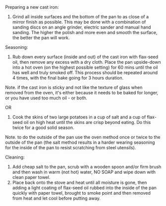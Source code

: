 Preparing a new cast iron:

1. Grind all inside surfaces and the bottom of the pan to as close of a mirror finish as possible. This may be done with a combination of sanding discs on an angle grinder, electric sander and manual hand sanding. The higher the polish and more even and smooth the surface, the better the pan will work.


Seasoning:

1. Rub down every surface (inside and out) of the cast iron with flax-seed oil, then remove any excess with a dry cloth. Place the pan upside-down into a hot oven (on the highest possible setting) for 60 mins until the oil has well and truly smoked off. This process should be repeated around 4 times, with the final bake going for 3 hours duration.

Note. if the cast iron is sticky and not like the texture of glass when removed from the oven, it's either because it needs to be baked for longer, or you have used too much oil - or both.

OR

1. Cook the skins of two large potatoes in a cup of salt and a cup of flax-seed oil on high heat until the skins are crisp beyond eating. Do this twice for a good solid season.

Note. to do the outside of the pan use the oven method once or twice to the outside of the pan (the salt method results in a harder wearing seasoning for the inside of the pan to resist scratching from steel utensils).


Cleaning:

1. Add cheap salt to the pan, scrub with a wooden spoon and/or firm brush and then wash in warm (not hot) water, NO SOAP and wipe down with clean paper towel.
1. Place back onto the stove and heat until all moisture is gone, then adding a light coating of flax-seed oil rubbed into the inside of the pan quickly with paper towel, brought to smoke point and then removed from heat and let cool before putting away.
